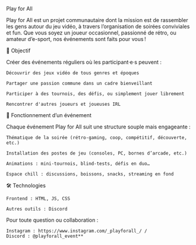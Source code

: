 Play for All

Play for All est un projet communautaire dont la mission est de rassembler les gens autour du jeu vidéo, à travers l’organisation de soirées conviviales et fun. Que vous soyez un joueur occasionnel, passionné de rétro, ou amateur d’e-sport, nos événements sont faits pour vous !

🧩 Objectif

Créer des événements réguliers où les participant·e·s peuvent :

    Découvrir des jeux vidéo de tous genres et époques

    Partager une passion commune dans un cadre bienveillant

    Participer à des tournois, des défis, ou simplement jouer librement

    Rencontrer d'autres joueurs et joueuses IRL

📅 Fonctionnement d’un événement

Chaque événement Play for All suit une structure souple mais engageante :

    Thématique de la soirée (rétro-gaming, coop, compétitif, découverte, etc.)

    Installation des postes de jeu (consoles, PC, bornes d’arcade, etc.)

    Animations : mini-tournois, blind-tests, défis en duo…

    Espace chill : discussions, boissons, snacks, streaming en fond

🛠️ Technologies

    Frontend : HTML, JS, CSS

    Autres outils : Discord

Pour toute question ou collaboration :

    Instagram : https://www.instagram.com/_playforall_/ / 
    Discord : @playforall_event**
